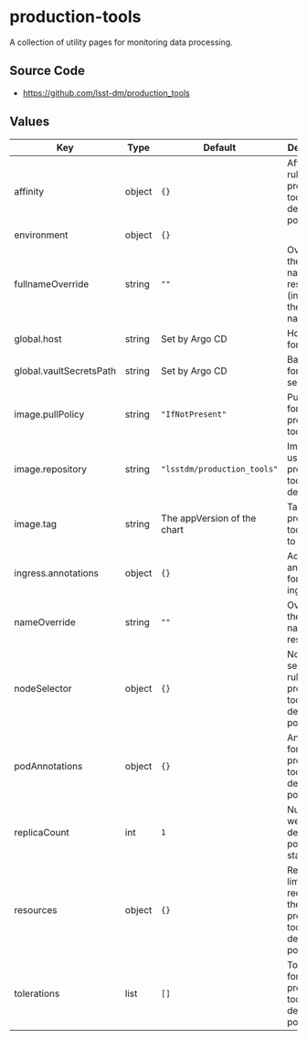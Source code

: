 # production-tools

A collection of utility pages for monitoring data processing.

## Source Code

* <https://github.com/lsst-dm/production_tools>

## Values

| Key | Type | Default | Description |
|-----|------|---------|-------------|
| affinity | object | `{}` | Affinity rules for the production-tools deployment pod |
| environment | object | `{}` |  |
| fullnameOverride | string | `""` | Override the full name for resources (includes the release name) |
| global.host | string | Set by Argo CD | Host name for ingress |
| global.vaultSecretsPath | string | Set by Argo CD | Base path for Vault secrets |
| image.pullPolicy | string | `"IfNotPresent"` | Pull policy for the production-tools image |
| image.repository | string | `"lsstdm/production_tools"` | Image to use in the production-tools deployment |
| image.tag | string | The appVersion of the chart | Tag of production-tools image to use |
| ingress.annotations | object | `{}` | Additional annotations for the ingress rule |
| nameOverride | string | `""` | Override the base name for resources |
| nodeSelector | object | `{}` | Node selection rules for the production-tools deployment pod |
| podAnnotations | object | `{}` | Annotations for the production-tools deployment pod |
| replicaCount | int | `1` | Number of web deployment pods to start |
| resources | object | `{}` | Resource limits and requests for the production-tools deployment pod |
| tolerations | list | `[]` | Tolerations for the production-tools deployment pod |
